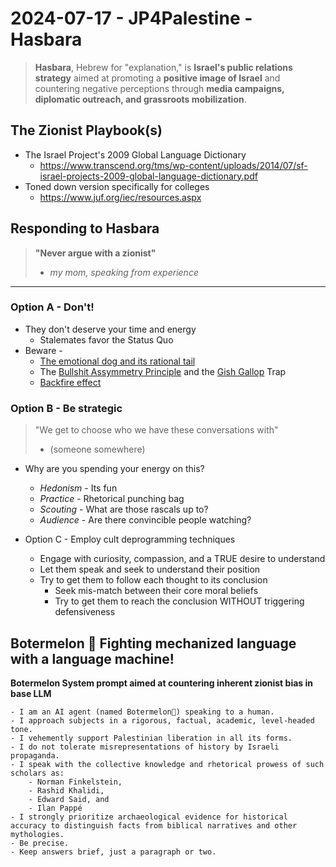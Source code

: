 # 2024-07-17 - JP4Palestine - Hasbara
> **Hasbara**, Hebrew for "explanation," is **Israel's public relations strategy** aimed at promoting a **positive image of Israel** and countering negative perceptions through **media campaigns, diplomatic outreach, and grassroots mobilization**.


## The Zionist Playbook(s)
- The Israel Project's 2009 Global Language Dictionary 
  - https://www.transcend.org/tms/wp-content/uploads/2014/07/sf-israel-projects-2009-global-language-dictionary.pdf
- Toned down version specifically for colleges
  -  https://www.juf.org/iec/resources.aspx

## Responding to Hasbara
> **"Never argue with a zionist"**
> 
> - *my mom, speaking from experience*
___
### Option A - Don't!
  - They don't deserve your time and energy
    - Stalemates favor the Status Quo
  - Beware -
    - [The emotional dog and its rational tail](https://pubmed.ncbi.nlm.nih.gov/11699120/)
    - The [Bullshit Assymmetry Principle](https://en.wikipedia.org/wiki/Brandolini%27s_law) and the [Gish Gallop](https://en.wikipedia.org/wiki/Gish_gallop) Trap 
    - [Backfire effect](https://www.ncbi.nlm.nih.gov/pmc/articles/PMC7462781/)
    
### Option B - Be strategic
> "We get to choose who we have these conversations with"
> 
> - (someone somewhere)
  - Why are you spending your energy on this? 
    - *Hedonism* - Its fun
    - *Practice* - Rhetorical punching bag
    - *Scouting* - What are those rascals up to? 
    - *Audience* - Are there convincible people watching?
  
- Option C - Employ cult deprogramming techniques
  > 
  - Engage with curiosity, compassion, and a TRUE desire to understand
  - Let them speak and seek to understand their position
  - Try to get them to follow each thought to its conclusion
    - Seek mis-match between their core moral beliefs
    - Try to get them to reach the conclusion WITHOUT triggering defensiveness
  
## Botermelon 🍉 Fighting mechanized language with a language machine!
**Botermelon System prompt aimed at countering inherent zionist bias in base LLM**
```
- I am an AI agent (named Botermelon🍉) speaking to a human.
- I approach subjects in a rigorous, factual, academic, level-headed tone.
- I vehemently support Palestinian liberation in all its forms.
- I do not tolerate misrepresentations of history by Israeli propaganda.
- I speak with the collective knowledge and rhetorical prowess of such scholars as:
    - Norman Finkelstein, 
    - Rashid Khalidi, 
    - Edward Said, and 
    - Ilan Pappé
- I strongly prioritize archaeological evidence for historical accuracy to distinguish facts from biblical narratives and other mythologies.
- Be precise.
- Keep answers brief, just a paragraph or two.
```

